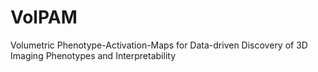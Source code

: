 # VolPAM
Volumetric Phenotype-Activation-Maps for Data-driven Discovery of 3D Imaging Phenotypes and Interpretability
